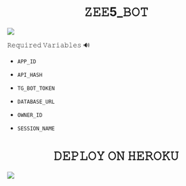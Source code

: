 <h1 align="center">
  <b> 𝚉𝙴𝙴5_𝙱𝙾𝚃 </b>
</h1>


<p align="left"><a href="https://github.com/Tellybots/Zee5-Dl-Bot"><img src="https://github-readme-stats.vercel.app/api/pin?username=Tellybots&show_icons=true&theme=dracula&hide_border=true&repo=Zee5-dl-Bot"></a></p>
  


  
𝚁𝚎𝚚𝚞𝚒𝚛𝚎𝚍 𝚅𝚊𝚛𝚒𝚊𝚋𝚕𝚎𝚜 🔊

* `APP_ID`

* `API_HASH`

* `TG_BOT_TOKEN`

* `DATABASE_URL`

* `OWNER_ID`

* `SESSION_NAME`





<h1 align="center">
  <b> 𝙳𝙴𝙿𝙻𝙾𝚈 𝙾𝙽 𝙷𝙴𝚁𝙾𝙺𝚄 </b>
</h1>



<p align="left"><a href="https://heroku.com/deploy"><img src="https://img.shields.io/badge/Deploy%20To%20Heroku-Gold?style=for-the-badge&logo=heroku"></a></p>

